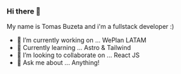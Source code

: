 ### Hi there 👋

My name is Tomas Buzeta and i'm a fullstack developer :)

- 🔭 I’m currently working on ... WePlan LATAM
- 🌱 Currently learning ... Astro & Tailwind
- 👯 I’m looking to collaborate on ... React JS
- 💬 Ask me about ... Anything!

